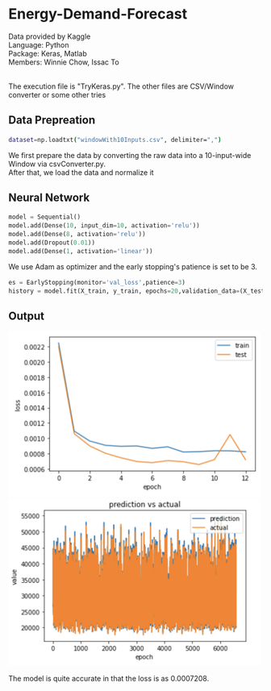 # Energy-Demand-Forecast
Data provided by Kaggle
<br>
Language: Python
<br>
Package: Keras, Matlab
<br>
Members: Winnie Chow, Issac To

<br>
The execution file is "TryKeras.py". The other files are CSV/Window converter or some other tries


## Data Prepreation
```bash
dataset=np.loadtxt("windowWith10Inputs.csv", delimiter=",")
```
We first prepare the data by converting the raw data into a 10-input-wide Window via csvConverter.py.
<br>After that, we load the data and normalize it

## Neural Network
```python
model = Sequential()
model.add(Dense(10, input_dim=10, activation='relu'))
model.add(Dense(8, activation='relu'))
model.add(Dropout(0.01))
model.add(Dense(1, activation='linear'))
```
We use Adam as optimizer and the early stopping's patience is set to be 3.
```python
es = EarlyStopping(monitor='val_loss',patience=3)
history = model.fit(X_train, y_train, epochs=20,validation_data=(X_test, y_test), batch_size=32,callbacks=[es])
```
## Output
<img src="https://github.com/issacto/Energy-Demand-Forecast/blob/master/Image/trainingvstestloss.png" width="500">
<img src="https://github.com/issacto/Energy-Demand-Forecast/blob/master/Image/plottedgraph.png" width="500">

The model is quite accurate in that the loss is as 0.0007208.
